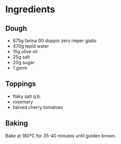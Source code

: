 # Ingredients
## Dough
* 675g farina 00 doppio zero rieper giallo
* 470g tepid water
* 15g  olive oil
* 25g  salt
* 20g  sugar
* 1    germ

## Toppings
* flaky salt q.b.
* rosemary
* halved cherry tomatoes

## Baking

Bake at 180°C for 35-40 minutes until golden brown.

